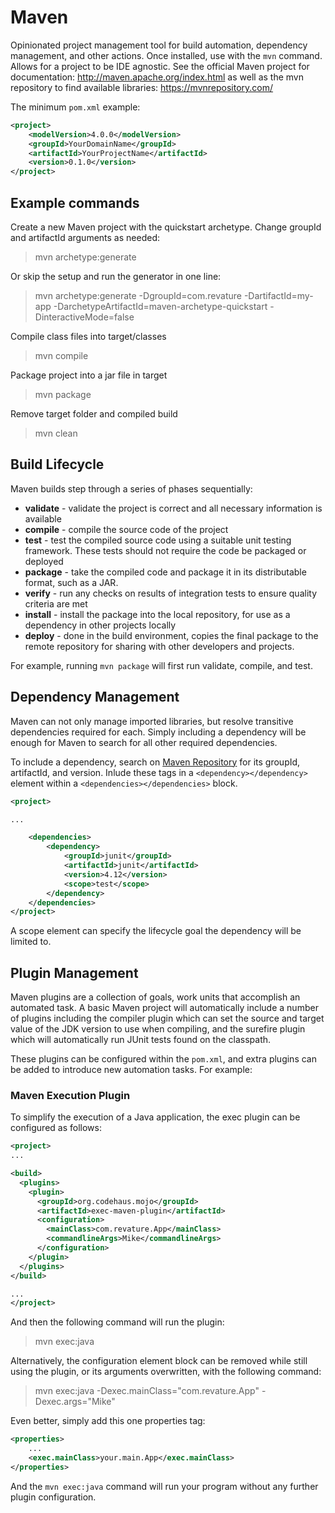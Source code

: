 # Maven 
Opinionated project management tool for build automation, dependency management, and other actions. Once installed, use with the `mvn` command. Allows for a project to be IDE agnostic. See the official Maven project for documentation: http://maven.apache.org/index.html as well as the mvn repository to find available libraries: https://mvnrepository.com/

The minimum `pom.xml` example:
```xml
<project>
	<modelVersion>4.0.0</modelVersion>
	<groupId>YourDomainName</groupId>
	<artifactId>YourProjectName</artifactId>
	<version>0.1.0</version>
</project>
```

## Example commands
Create a new Maven project with the quickstart archetype. Change groupId and artifactId arguments as needed:
>mvn archetype:generate

Or skip the setup and run the generator in one line:
>mvn archetype:generate -DgroupId=com.revature -DartifactId=my-app -DarchetypeArtifactId=maven-archetype-quickstart -DinteractiveMode=false

Compile class files into target/classes
>mvn compile

Package project into a jar file in target
>mvn package

Remove target folder and compiled build
>mvn clean

## Build Lifecycle
Maven builds step through a series of phases sequentially:
- **validate** - validate the project is correct and all necessary information is available
- **compile** - compile the source code of the project
- **test** - test the compiled source code using a suitable unit testing framework. These tests should not require the code be packaged or deployed
- **package** - take the compiled code and package it in its distributable format, such as a JAR.
- **verify** - run any checks on results of integration tests to ensure quality criteria are met
- **install** - install the package into the local repository, for use as a dependency in other projects locally
- **deploy** - done in the build environment, copies the final package to the remote repository for sharing with other developers and projects.

For example, running `mvn package` will first run validate, compile, and test.

## Dependency Management
Maven can not only manage imported libraries, but resolve transitive dependencies required for each. Simply including a dependency will be enough for Maven to search for all other required dependencies.

To include a dependency, search on [Maven Repository](https://mvnrepository.com/) for its groupId, artifactId, and version. Inlude these tags in a `<dependency></dependency>` element within a `<dependencies></dependencies>` block.

```xml
<project>

...

	<dependencies>
		<dependency>
			<groupId>junit</groupId>
			<artifactId>junit</artifactId>
			<version>4.12</version>
			<scope>test</scope>
		</dependency>
	</dependencies>
</project>
```

A scope element can specify the lifecycle goal the dependency will be limited to.

## Plugin Management
Maven plugins are a collection of goals, work units that accomplish an automated task. A basic Maven project will automatically include a number of plugins including the compiler plugin which can set the source and target value of the JDK version to use when compiling, and the surefire plugin which will automatically run JUnit tests found on the classpath.

These plugins can be configured within the `pom.xml`, and extra plugins can be added to introduce new automation tasks. For example:

### Maven Execution Plugin
To simplify the execution of a Java application, the exec plugin can be configured as follows:
```xml
<project>
...

<build>
  <plugins>
    <plugin>
      <groupId>org.codehaus.mojo</groupId>
      <artifactId>exec-maven-plugin</artifactId>
      <configuration>
        <mainClass>com.revature.App</mainClass>
        <commandlineArgs>Mike</commandlineArgs>
      </configuration>
    </plugin>
  </plugins>
</build>

...
</project>
```
And then the following command will run the plugin:
>mvn exec:java

Alternatively, the configuration element block can be removed while still using the plugin, or its arguments overwritten, with the following command:
>mvn exec:java -Dexec.mainClass="com.revature.App" -Dexec.args="Mike"

Even better, simply add this one properties tag:
```xml
<properties>
	...
	<exec.mainClass>your.main.App</exec.mainClass>
</properties>
```

And the `mvn exec:java` command will run your program without any further plugin configuration.